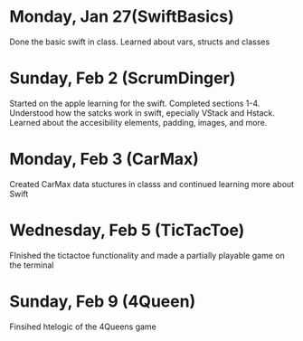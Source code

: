 # Monday, Jan 27(SwiftBasics)
Done the basic swift in class. Learned about vars, structs and classes

# Sunday, Feb 2 (ScrumDinger)
Started on the apple learning for the swift. Completed sections 1-4. Understood how the satcks work in swift, epecially VStack and Hstack. Learned about the accesibility elements, padding, images, and more.

# Monday, Feb 3 (CarMax)
Created CarMax data stuctures in classs and continued learning more about Swift

# Wednesday, Feb 5 (TicTacToe)
FInished the tictactoe functionality and made a partially playable game on the terminal

# Sunday, Feb 9 (4Queen)
Finsihed htelogic of the 4Queens game
